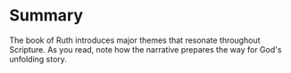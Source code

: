 # Summary

The book of Ruth introduces major themes that resonate throughout Scripture. As you read, note how the narrative prepares the way for God's unfolding story.

